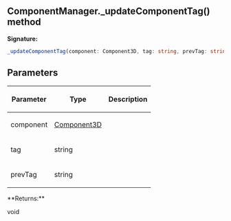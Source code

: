 
## ComponentManager.\_updateComponentTag() method

**Signature:**

```typescript
_updateComponentTag(component: Component3D, tag: string, prevTag: string): void;
```

## Parameters

<table><thead><tr><th>

Parameter


</th><th>

Type


</th><th>

Description


</th></tr></thead>
<tbody><tr><td>

component


</td><td>

[Component3D](/reference/component3d.md)


</td><td>


</td></tr>
<tr><td>

tag


</td><td>

string


</td><td>


</td></tr>
<tr><td>

prevTag


</td><td>

string


</td><td>


</td></tr>
</tbody></table>
**Returns:**

void

